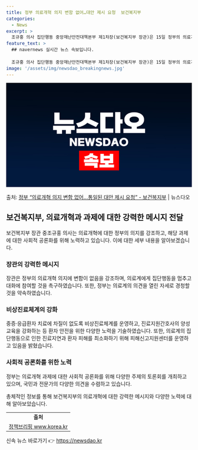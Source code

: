 ```yaml
---
title: 정부 의료개혁 의지 변함 없어…대안 제시 요청  보건복지부
categories:
  - News
excerpt: >
  조규홍 의사 집단행동 중앙재난안전대책본부 제1차장(보건복지부 장관)은 15일 정부의 의료개혁 의지에는 변함 …
feature_text: >
  ## navernews 실시간 뉴스 속보입니다.

  조규홍 의사 집단행동 중앙재난안전대책본부 제1차장(보건복지부 장관)은 15일 정부의 의료개혁 의지에는 변함 …
image: '/assets/img/newsdao_breakingnews.jpg'
---
```


![뉴스다오 속보](/assets/img/newsdao_breakingnews.jpg)

<p>출처: <a href="https://newsdao.kr/3590" rel="dofollow">정부 “의료개혁 의지 변함 없어…통일된 대안 제시 요청” - 보건복지부</a> | 뉴스다오</p>

<h2 data-ke-size="size26">보건복지부, 의료개혁과 과제에 대한 강력한 메시지 전달</h2>
<p data-ke-size="size16">보건복지부 장관 중조규홍 의사는 의료개혁에 대한 정부의 의지를 강조하고, 해당 과제에 대한 사회적 공론화를 위해 노력하고 있습니다. 이에 대한 세부 내용을 알아보겠습니다.</p>

<h3 data-ke-size="size24">장관의 강력한 메시지</h3>
<p data-ke-size="size16">장관은 정부의 의료개혁 의지에 변함이 없음을 강조하며, 의료계에게 집단행동을 멈추고 대화에 참여할 것을 촉구하였습니다. 또한, 정부는 의료계의 의견을 열린 자세로 경청할 것을 약속하였습니다.</p>

<h3 data-ke-size="size24">비상진료체계의 강화</h3>
<p data-ke-size="size16">중증·응급환자 치료에 차질이 없도록 비상진료체계를 운영하고, 진료지원간호사의 양성 교육을 강화하는 등 환자 안전을 위한 다양한 노력을 기술하였습니다. 또한, 의료계의 집단행동으로 인한 진료지연과 환자 피해를 최소화하기 위해 피해신고지원센터를 운영하고 있음을 밝혔습니다.</p>

<h3 data-ke-size="size24">사회적 공론화를 위한 노력</h3>
<p data-ke-size="size16">정부는 의료개혁 과제에 대한 사회적 공론화를 위해 다양한 주제의 토론회를 개최하고 있으며, 국민과 전문가의 다양한 의견을 수렴하고 있습니다.</p>
<p data-ke-size="size16">총체적인 정보를 통해 보건복지부의 의료개혁에 대한 강력한 메시지와 다양한 노력에 대해 알아보았습니다.</p>

<table>
	<tr>
		<td style="text-align: center; height: 17px;"><b>출처</b></td>
	</tr>
	<tr>
		<td style="text-align: center; height: 17px;"><a href="https://newsdao.kr/3590">정책브리핑 www.korea.kr</a></td>
	</tr>
</table> 

신속 뉴스 바로가기 👉 <a href="https://newsdao.kr" rel="dofollow">https://newsdao.kr</a>


